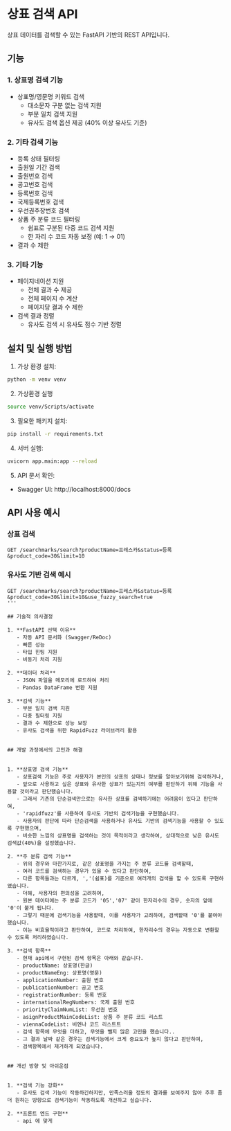 # 상표 검색 API

상표 데이터를 검색할 수 있는 FastAPI 기반의 REST API입니다.

## 기능

### 1. 상표명 검색 기능
- 상표명/영문명 키워드 검색
  - 대소문자 구분 없는 검색 지원
  - 부분 일치 검색 지원
  - 유사도 검색 옵션 제공 (40% 이상 유사도 기준)

### 2. 기타 검색 기능
- 등록 상태 필터링
- 출원일 기간 검색
- 출원번호 검색
- 공고번호 검색
- 등록번호 검색
- 국제등록번호 검색
- 우선권주장번호 검색
- 상품 주 분류 코드 필터링
  - 쉼표로 구분된 다중 코드 검색 지원
  - 한 자리 수 코드 자동 보정 (예: 1 → 01)
- 결과 수 제한

### 3. 기타 기능
- 페이지네이션 지원
  - 전체 결과 수 제공
  - 전체 페이지 수 계산
  - 페이지당 결과 수 제한
- 검색 결과 정렬
  - 유사도 검색 시 유사도 점수 기반 정렬

## 설치 및 실행 방법

1. 가상 환경 설치:
```bash
python -m venv venv
```

2. 가상환경 실행
```bash
source venv/Scripts/activate
```

3. 필요한 패키지 설치:
```bash
pip install -r requirements.txt
```

4. 서버 실행:
```bash
uvicorn app.main:app --reload
```

5. API 문서 확인:
- Swagger UI: http://localhost:8000/docs

## API 사용 예시

### 상표 검색
```
GET /searchmarks/search?productName=프레스카&status=등록&product_code=30&limit=10
```

### 유사도 기반 검색 예시
```
GET /searchmarks/search?productName=프레스카&status=등록&product_code=30&limit=10&use_fuzzy_search=true
'''

## 기술적 의사결정

1. **FastAPI 선택 이유**
   - 자동 API 문서화 (Swagger/ReDoc)
   - 빠른 성능
   - 타입 힌팅 지원
   - 비동기 처리 지원

2. **데이터 처리**
   - JSON 파일을 메모리에 로드하여 처리
   - Pandas DataFrame 변환 지원

3. **검색 기능**
   - 부분 일치 검색 지원
   - 다중 필터링 지원
   - 결과 수 제한으로 성능 보장
   - 유사도 검색을 위한 RapidFuzz 라이브러리 활용


## 개발 과정에서의 고민과 해결


1. **상표명 검색 기능**
   - 상표검색 기능은 주로 사용자가 본인의 상표의 상태나 정보를 알아보기위해 검색하거나,
   - 앞으로 사용하고 싶은 상표와 유사한 상표가 있는지의 여부를 판단하기 위해 기능을 사용할 것이라고 판단했습니다.
   - 그래서 기존의 단순검색만으로는 유사한 상표를 검색하기에는 어려움이 있다고 판단하여, 
   - 'rapidfuzz'를 사용하여 유사도 기반의 검색기능을 구현했습니다.
   - 사용자의 판단에 따라 단순검색을 사용하거나 유사도 기반의 검색기능을 사용할 수 있도록 구현했으며,
   - 비슷한 느낌의 상표명을 검색하는 것이 목적이라고 생각하여, 상대적으로 낮은 유사도 검색값(40%)을 설정했습니다.

2. **주 분류 검색 기능**
   - 위의 경우와 마찬가지로, 같은 상표명을 가지는 주 분류 코드를 검색할때,
   - 여러 코드를 검색하는 경우가 있을 수 있다고 판단하여, 
   - 다른 항목들과는 다르게, ','(쉼표)를 기준으로 여러개의 검색을 할 수 있도록 구현하였습니다.
   - 더해, 사용자의 편의성을 고려하여, 
   - 원본 데이터에는 주 분류 코드가 '05','07' 같이 한자리수의 경우, 숫자의 앞에 '0'이 붙게 됩니다. 
   - 그렇기 때문에 검색기능을 사용할때, 이를 사용자가 고려하여, 검색할때 '0'를 붙여야했습니다.
   - 이는 비효율적이라고 판단하여, 코드로 처리하여, 한자리수의 경우는 자동으로 변환할 수 있도록 처리하였습니다.

3. **검색 항목**
   - 현재 api에서 구현된 검색 항목은 아래와 같습니다.
   - productName: 상표명(한글)
   - productNameEng: 상표명(영문)
   - applicationNumber: 출원 번호
   - publicationNumber: 공고 번호
   - registrationNumber: 등록 번호
   - internationalRegNumbers: 국제 출원 번호
   - priorityClaimNumList: 우선권 번호
   - asignProductMainCodeList: 상품 주 분류 코드 리스트
   - viennaCodeList: 비엔나 코드 리스트트
   - 검색 항목에 무엇을 더하고, 무엇을 뺄지 많은 고민을 했습니다..
   - 그 결과 날짜 같은 경우는 검색기능에서 크게 중요도가 높지 않다고 판단하여,
   - 검색항목에서 제거하게 되었습니다.


## 개선 방향 및 아쉬운점


1. **검색 기능 강화**
   - 유사도 검색 기능이 작동하긴하지만, 만족스러울 정도의 결과를 보여주지 않아 추후 좀더 원하는 방향으로 검색기능이 작동하도록 개선하고 싶습니다.

2. **프론트 엔드 구현**
   - api 에 맞게 
